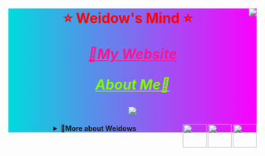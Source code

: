 <!--
 * @Author: Weidows
 * @Date: 2020-07-27 10:28:29
 * @LastEditors: Weidows
 * @LastEditTime: 2020-12-04 22:54:43
 * @FilePath: \Weidows\Others\test.md
 * 这个markdown是显示在github-profile界面上的
-->

<div align="center" style="background-color: #00dbde;background-image: linear-gradient(90deg, #00dbde 0%, #fc00ff 100%);">

  <!-- 常用语言 -->
  <!-- <img src="https://github-readme-stats.vercel.app/api/top-langs/?username=Weidows&langs_count=8&theme=tokyonight&layout=compact" /> -->

  <!-- 评级 -->
  <img align="right" src="https://github-readme-stats.vercel.app/api?username=Weidows&show_icons=true&theme=synthwave" />

  <!-- Website badge -->
  <!-- <p align="center">
  <a href="https://www.anandmainali.com.np" target="_blank"><img alt="Website" src="https://img.shields.io/badge/Website-www.anandmainali.com.np-blue?style=flat&logo=google-chrome"></a>
  </p> -->



  <h1 style="color:red;">

  ⭐️ Weidow's Mind ⭐️

  <a href="https://weidows.github.io" target="_blank" style="color:deeppink;">_🚀My Website_</a>

  <a href="https://weidows.github.io/About-me" target="_blank" style="color:chartreuse;">_About Me💩_</a>

  <!-- 访问计数 -->
  <img src="https://profile-counter.glitch.me/{Weidows}/count.svg" />

  </h1>

  <details>
    <summary>
      <img align="right" width="48px" src="./tudoulei.png" />
      <img align="right" width="48px" src="./tudoulei.png" />
      <img align="right" width="48px" src="./tudoulei.png" />
      <b>🎉More about Weidows</b>
    </summary>

  <!-- 语言列表 -->
  <!-- <h3 align="center">Languages</h3> -->
  <!-- <p align="center">
      <img
        alt="Go"
        src="https://img.shields.io/badge/-Go-00ADD8?style=for-the-badge&logo=Go&logoColor=fff"
      />
      <img
        alt="Kotlin"
        src="https://img.shields.io/badge/-Kotlin-0095D5?style=for-the-badge&logo=Kotlin&logoColor=fff"
      />
      <img
        alt="Java"
        src="https://img.shields.io/badge/-Java-007396?style=for-the-badge&logo=Java&logoColor=fff"
      />
      <img
        alt="TypeScript"
        src="https://img.shields.io/badge/-TypeScript-007ACC?style=for-the-badge&logo=TypeScript&logoColor=fff"
      />
      <img
        alt="Rust"
        src="https://img.shields.io/badge/-Rust-000?style=for-the-badge&logo=Rust&logoColor=fff"
      />
      <img
        alt="Python"
        src="https://img.shields.io/badge/-Python-3776AB?style=for-the-badge&logo=Python&logoColor=fff"
      />
      <img
        alt="C++"
        src="https://img.shields.io/badge/-C++-00599C?style=for-the-badge&logo=C%2B%2B&logoColor=fff"
      />
      <img
        alt="GNU Bash"
        src="https://img.shields.io/badge/-GNU%20Bash-4EAA25?style=for-the-badge&logo=GNU%20Bash&logoColor=fff"
      />
      <img
        alt="Dart"
        src="https://img.shields.io/badge/-Dart-0175C2?style=for-the-badge&logo=Dart&logoColor=fff"
      />
    </p> -->

  - 暂无数据.
  </details>

</div>
